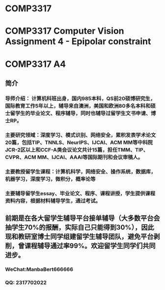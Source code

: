 # COMP3317
# COMP3317 Computer Vision Assignment 4 - Epipolar constraint
# COMP3317 A4
## 简介
### 导师介绍： 计算机科班出身，国内985本科，QS前20硕博研究生，国际教育工作5年以上，辅导来自澳洲，美国和欧洲80多名本科和硕士留学生的毕业论文、程序辅导，同时也辅导过留学生文书申请、博士RP。
### 主要研究领域：深度学习、模式识别、网络安全，累积发表学术论文20篇，包括TIP、TNNLS、NeurIPS、IJCAI、ACM MM等中科院JCR-2区以上和CCF-A类会议论文共计15篇，担任TMM、TIP、CVPR、ACM MM、IJCAI、AAAI等国际期刊和会议审稿人。
### 主要教授留学生课程：计算机科学，网络安全、操作系统，数据库，机器学习，深度学习，微积分，概率论等 
### 主要辅导留学生essay、毕业论文、程序、课程讲授，学生提供课程资料内容，根据材料辅导学生，通过考试。
## 前期是在各大留学生辅导平台接单辅导（大多数平台会抽学生70%的报酬，实际自己只能得到30%），因此现和教研室博士同学组建留学生辅导团队，避免平台剥削，曾课程辅导通过率99%。欢迎留学生同学们共同进步。
### WeChat:ManbaBert666666
### QQ: 2317702022
